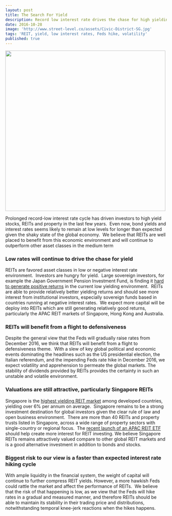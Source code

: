 ```yaml
---
layout: post
title: The Search For Yield
description: Record low interest rate drives the chase for high yielding investments 
date: 2016-10-28
image: 'http://www.street-level.co/assets/Civic-District-SG.jpg'
tags: 'REIT, yield, low interest rates, Feds hike, volatility'
published: true
---
```


<img src="http://www.street-level.co/assets/Civic-District-SG.jpg" width="500px"><br>

Prolonged record-low interest rate cycle has driven investors to high yield stocks, REITs and property in the last few years.  Even now, bond yields and interest rates seems likely to remain at low levels for longer than expected given the shaky state of the global economy.  We believe that REITs are well placed to benefit from this economic environment and will continue to outperform other asset classes in the medium term <!--more-->

### Low rates will continue to drive the chase for yield
REITs are favored asset classes in low or negative interest rate environment.  Investors are hungry for yield.  Large sovereign investors, for example the Japan Government Pension Investment Fund, is finding it [hard to generate positive returns](http://www.bloomberg.com/news/articles/2016-08-26/world-s-biggest-pension-fund-loses-52-billion-as-stocks-slump) in the current low yielding environment.  REITs are able to provide relatively better yielding returns and should see more interest from institutional investors, especially sovereign funds based in countries running at negative interest rates.  We expect more capital will be deploy into REITs which are still generating relatively good returns, particularly the APAC REIT markets of Singapore, Hong Kong and Australia.

### REITs will benefit from a flight to defensiveness
Despite the general view that the Feds will gradually raise rates from December 2016, we think that REITs will benefit from a flight to defensiveness theme.  With a slew of key global political and economic events dominating the headlines such as the US presidential election, the Italian referendum, and the impending Feds rate hike in December 2016, we expect volatility and apprehension to permeate the global markets. The stability of dividends provided by REITs provides the certainty in such an unstable and volatile environment.

### Valuations are still attractive, particularly Singapore REITs
Singapore is the [highest yielding REIT market](http://www.straitstimes.com/business/companies-markets/singapore-reits-offer-highest-dividend-yields-among-developed-markets) among developed countries, yielding over 6% per annum on average.  Singapore remains to be a strong investment destination for global investors given the clear rule of law and open business environment.  There are more than 40 REITs and property trusts listed in Singapore, across a wide range of property sectors with single-country or regional focus.  The [recent launch of an APAC REIT ETF](http://www.straitstimes.com/business/invest/new-reit-etf-attracts-strong-demand) should help create more interest for REIT investing.  We believe Singapore REITs remains attractively valued compare to other global REIT markets and is a good alternative investment in addition to bonds and stocks.  

### Biggest risk to our view is a faster than expected interest rate hiking cycle
With ample liquidity in the financial system, the weight of capital will continue to further compress REIT yields.  However, a more hawkish Feds could rattle the market and affect the performance of REITs.  We believe that the risk of that happening is low, as we view that the Feds will hike rates in a gradual and measured manner, and therefore REITs should be able to maintain its stability in their trading price and distributions, notwithstanding temporal knee-jerk reactions when the hikes happens.

